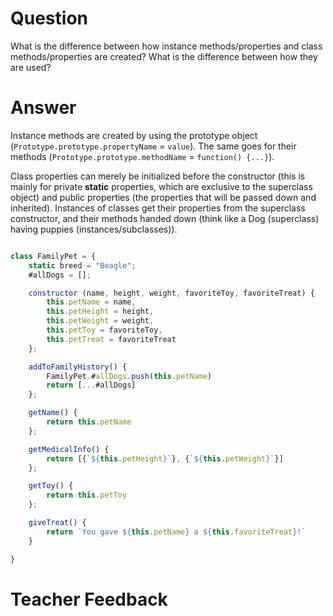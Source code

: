 # Question

What is the difference between how instance methods/properties and class methods/properties are created? What is the difference between how they are used?

# Answer
Instance methods are created by using the prototype object (`Prototype.prototype.propertyName` = `value`). The same goes for their methods (`Prototype.prototype.methodName` = `function() {...}`). 

Class properties can merely be initialized before the constructor (this is mainly for private **static** properties, which are exclusive to the superclass object) and public properties (the properties that will be passed down and inherited). 
Instances of classes get their properties from the superclass constructor, and their methods handed down (think like a Dog (superclass) having puppies (instances/subclasses)). 

```js

class FamilyPet = {
    static breed = "Beagle";
    #allDogs = [];

    constructor (name, height, weight, favoriteToy, favoriteTreat) {
        this.petName = name,
        this.petHeight = height,
        this.petWeight = weight,
        this.petToy = favoriteToy,
        this.petTreat = favoriteTreat
    };

    addToFamilyHistory() {
        FamilyPet.#allDogs.push(this.petName)
        return [...#allDogs]
    };

    getName() {
        return this.petName
    };

    getMedicalInfo() {
        return [{`${this.petHeight}`}, {`${this.petWeight}`}]
    };

    getToy() {
        return this.petToy
    };

    giveTreat() {
        return `You gave ${this.petName} a ${this.favoriteTreat}!`
    }

}

```




# Teacher Feedback
